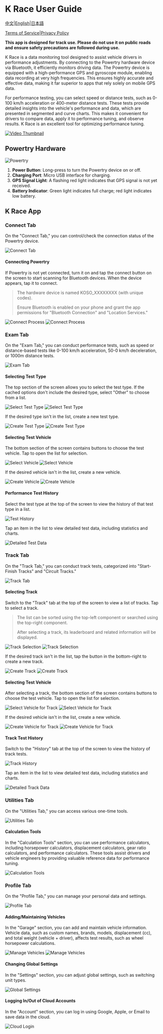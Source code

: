 # K Race User Guide

[中文](https://koso-app.github.io/KOSO-Apps/krace2_how_to)|[English](https://koso-app.github.io/KOSO-Apps/krace2_how_to_en)|[日本語](https://koso-app.github.io/KOSO-Apps/krace2_how_to_jp)

[Terms of Service](https://koso-app.github.io/KOSO-Apps/koso_service_terms_tw)|[Privacy Policy](https://koso-app.github.io/KOSO-Apps/policy)

**This app is designed for track use. Please do not use it on public roads and ensure safety precautions are followed during use.**

K Race is a data monitoring tool designed to assist vehicle drivers in performance adjustments. By connecting to the Powertry hardware device via Bluetooth, it efficiently monitors driving data. The Powertry device is equipped with a high-performance GPS and gyroscope module, enabling data recording at very high frequencies. This ensures highly accurate and effective data, making it far superior to apps that rely solely on mobile GPS data.

For performance testing, you can select speed or distance tests, such as 0-100 km/h acceleration or 400-meter distance tests. These tests provide detailed insights into the vehicle's performance and data, which are presented in segmented and curve charts. This makes it convenient for drivers to compare data, apply it to performance tuning, and observe results. K Race is an excellent tool for optimizing performance tuning.



[![Video Thumbnail](https://img.youtube.com/vi/jSAfbBRWP8c/0.jpg)](https://www.youtube.com/watch?v=jSAfbBRWP8c)



## Powertry Hardware

![Powertry](./image/tutorial.png)

1. **Power Button**: Long-press to turn the Powertry device on or off.
2. **Charging Port**: Micro USB interface for charging.
3. **GPS Signal Light**: A flashing red light indicates that GPS signal is not yet received.
4. **Battery Indicator**: Green light indicates full charge; red light indicates low battery.



## K Race App

### Connect Tab

On the "Connect Tab," you can control/check the connection status of the Powertry device.



![Connect Tab](./image/race2_connect.png)



#### Connecting Powertry

If Powertry is not yet connected, turn it on and tap the connect button on the screen to start scanning for Bluetooth devices. When the device appears, tap it to connect.

> The hardware device is named KOSO_XXXXXXXX (with unique codes).
> 
> Ensure Bluetooth is enabled on your phone and grant the app permissions for "Bluetooth Connection" and "Location Services."



![Connect Process](./image/race2_connect_powertry_1.png) ![Connect Process](./image/race2_connect_powertry_2.png)



### Exam Tab

On the "Exam Tab," you can conduct performance tests, such as speed or distance-based tests like 0-100 km/h acceleration, 50-0 km/h deceleration, or 1000m distance tests.



![Exam Tab](./image/race2_exam.png)



#### Selecting Test Type

The top section of the screen allows you to select the test type. If the cached options don't include the desired type, select "Other" to choose from a list.



![Select Test Type](./image/race2_exam_type_1.png) ![Select Test Type](./image/race2_exam_type_2.png)



If the desired type isn't in the list, create a new test type.



![Create Test Type](./image/race2_exam_type_create_1.png) ![Create Test Type](./image/race2_exam_type_create_2.png)



#### Selecting Test Vehicle

The bottom section of the screen contains buttons to choose the test vehicle. Tap to open the list for selection.



![Select Vehicle](./image/race2_exam_vehicle_1.png) ![Select Vehicle](./image/race2_exam_vehicle_2.png)



If the desired vehicle isn't in the list, create a new vehicle.



![Create Vehicle](./image/race2_exam_vehicle_create_1.png) ![Create Vehicle](./image/race2_exam_vehicle_create_2.png)



#### Performance Test History

Select the test type at the top of the screen to view the history of that test type in a list.



![Test History](./image/race2_exam_result_1.png)



Tap an item in the list to view detailed test data, including statistics and charts.



![Detailed Test Data](./image/race2_exam_result_2.png)



### Track Tab

On the "Track Tab," you can conduct track tests, categorized into "Start-Finish Tracks" and "Circuit Tracks."



![Track Tab](./image/race2_track.png)



#### Selecting Track

Switch to the "Track" tab at the top of the screen to view a list of tracks. Tap to select a track.

> The list can be sorted using the top-left component or searched using the top-right component.
> 
> After selecting a track, its leaderboard and related information will be displayed.



![Track Selection](./image/race2_track_type_1.png) ![Track Selection](./image/race2_track_type_2.png)



If the desired track isn't in the list, tap the button in the bottom-right to create a new track.



![Create Track](./image/race2_track_create_1.png) ![Create Track](./image/race2_track_create_2.png)



#### Selecting Test Vehicle

After selecting a track, the bottom section of the screen contains buttons to choose the test vehicle. Tap to open the list for selection.



![Select Vehicle for Track](./image/race2_track_vehicle_1.png) ![Select Vehicle for Track](./image/race2_track_vehicle_2.png)



If the desired vehicle isn't in the list, create a new vehicle.



![Create Vehicle for Track](./image/race2_track_vehicle_create_1.png) ![Create Vehicle for Track](./image/race2_track_vehicle_create_2.png)



#### Track Test History

Switch to the "History" tab at the top of the screen to view the history of track tests.



![Track History](./image/race2_track_result_1.png)



Tap an item in the list to view detailed test data, including statistics and charts.



![Detailed Track Data](./image/race2_track_result_2.png)



### Utilities Tab

On the "Utilities Tab," you can access various one-time tools.



![Utilities Tab](./image/race2_utility.png)



#### Calculation Tools

In the "Calculation Tools" section, you can use performance calculators, including horsepower calculators, displacement calculators, gear ratio calculators, and performance calculators. These tools assist drivers and vehicle engineers by providing valuable reference data for performance tuning.



![Calculation Tools](./image/race2_utility_tools.png)



### Profile Tab

On the "Profile Tab," you can manage your personal data and settings.



![Profile Tab](./image/race2_profile.png)



#### Adding/Maintaining Vehicles

In the "Garage" section, you can add and maintain vehicle information. Vehicle data, such as custom names, brands, models, displacement (cc), and total weight (vehicle + driver), affects test results, such as wheel horsepower calculations.



![Manage Vehicles](./image/race2_profile_vehicle_1.png) ![Manage Vehicles](./image/race2_profile_vehicle_2.png)



#### Changing Global Settings

In the "Settings" section, you can adjust global settings, such as switching unit types.



![Global Settings](./image/race2_profile_settings.png)



#### Logging In/Out of Cloud Accounts

In the "Account" section, you can log in using Google, Apple, or Email to save data in the cloud.



![Cloud Login](./image/race2_profile_login.png)
